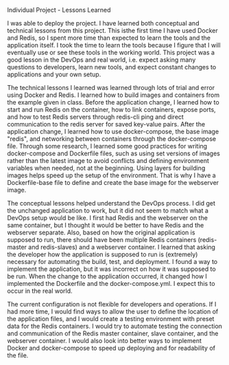 Individual Project - Lessons Learned

I was able to deploy the project. I have learned both conceptual and technical 
lessons from this project. This isthe first time I have used Docker and Redis,
so I spent more time than expected to learn the tools and the application 
itself. I took the time to learn the tools because I figure that I will 
eventually use or see these tools in the working world. This project was a good
lesson in the DevOps and real world, i.e. expect asking many questions to 
developers, learn new tools, and expect constant changes to applications and
your own setup.   

The technical lessons I learned was learned through lots of trial and error 
using Docker and Redis. I learned how to build images and containers from the 
example given in class. Before the application change, I learned how to start
and run Redis on the container, how to link containers, expose ports, and how 
to test Redis servers through redis-cli ping and direct communication to the 
redis server for saved key-value pairs. After the application change, I learned
how to use docker-compose, the base image "redis", and networking between 
containers through the docker-compose file. Through some research, I learned 
some good practices for writing docker-compose and Dockerfile files, such as 
using set versions of images rather than the latest image to avoid conflicts
and defining environment variables when needed, not at the beginning. Using 
layers for building images helps speed up the setup of the environment. That is
why I have a Dockerfile-base file to define and create the base image for the 
webserver image. 

The conceptual lessons helped understand the DevOps process. I did get the 
unchanged application to work, but it did not seem to match what a DevOps setup
would be like. I first had Redis and the webserver on the same container, but
I thought it would be better to have Redis and the webserver separate. Also, 
based on how the original application is supposed to run, there should have 
been multiple Redis containers (redis-master and redis-slaves) and a webserver 
container. I learned that asking the developer how the application is supposed 
to run is (extremely) necessary for automating the build, test, and deployment. 
I found a way to implement the application, but it was incorrect on how it was 
supposed to be run. When the change to the application occurred, it changed how 
I implemented the Dockerfile and the docker-compose.yml. I expect this to occur
in the real world. 

The current configuration is not flexible for developers and operations. If I 
had more time, I would find ways to allow the user to define the location of the 
application files, and I would create a testing environment with preset data for 
the Redis containers. I would try to automate testing the connection and 
communication of the Redis master container, slave container, and the webserver 
container. I would also look into better ways to implement Docker and 
docker-compose to speed up deploying and for readability of the file. 

